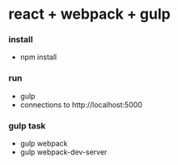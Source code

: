 # react + webpack + gulp

### install
* npm install

### run
* gulp
* connections to http://localhost:5000

### gulp task
* gulp webpack
* gulp webpack-dev-server
